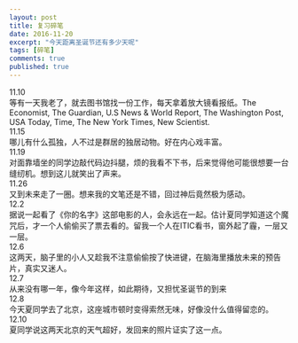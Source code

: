 ```yaml
---
layout: post
title: 复习碎笔
date: 2016-11-20
excerpt: "今天距离圣诞节还有多少天呢"
tags: [碎笔]
comments: true
published: true
---
```

11.10  
等有一天我老了，就去图书馆找一份工作，每天拿着放大镜看报纸。The Economist, The Guardian, U.S News & World Report, The Washington Post, USA Today, Time, The New York Times, New Scientist.   
11.15  
哪儿有什么孤独，人不过是群居的独居动物。好在内心戏丰富。   
11.19  
对面靠墙坐的同学边敲代码边抖腿，烦的我看不下书，后来觉得他可能很想要一台缝纫机。想到这儿就笑出了声来。   
11.26  
又到未来走了一圈。想来我的文笔还是不错，回过神后竟然极为感动。  
12.2  
据说一起看了《你的名字》这部电影的人，会永远在一起。估计夏同学知道这个魔咒后，才一个人偷偷买了票去看的。留我一个人在ITIC看书，窗外起了霾，一层又一层。  
12.6  
这两天，脑子里的小人又趁我不注意偷偷按了快进键，在脑海里播放未来的预告片，真实又迷人。  
12.7  
从来没有哪一年，像今年这样，如此期待，又担忧圣诞节的到来  
12.8  
今天夏同学去了北京，这座城市顿时变得索然无味，好像没什么值得留恋的。  
12.10  
夏同学说这两天北京的天气超好，发回来的照片证实了这一点。 
